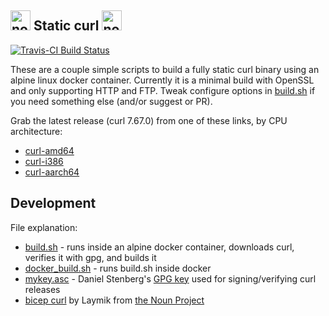 <img src="https://raw.githubusercontent.com/moparisthebest/static-curl/master/static-curl.svg?sanitize=true" alt="no not that kind" width="32" /> Static curl <img src="https://raw.githubusercontent.com/moparisthebest/static-curl/master/static-curl.svg?sanitize=true" alt="no not that kind" width="32" />
-----------
[![Travis-CI Build Status](https://api.travis-ci.org/moparisthebest/static-curl.svg?branch=master)](https://travis-ci.org/moparisthebest/static-curl)

These are a couple simple scripts to build a fully static curl binary using an alpine linux docker container.  Currently it is a minimal build with OpenSSL and only supporting HTTP and FTP.  Tweak configure options in [build.sh](build.sh#L33) if you need something else (and/or suggest or PR).

Grab the latest release (curl 7.67.0) from one of these links, by CPU architecture:
  - [curl-amd64](https://github.com/moparisthebest/static-curl/releases/download/v7.67.0/curl-amd64)
  - [curl-i386](https://github.com/moparisthebest/static-curl/releases/download/v7.67.0/curl-i386)
  - [curl-aarch64](https://github.com/moparisthebest/static-curl/releases/download/v7.67.0/curl-aarch64)

Development
-----------

File explanation:
  - [build.sh](build.sh) - runs inside an alpine docker container, downloads curl, verifies it with gpg, and builds it
  - [docker_build.sh](docker_build.sh) - runs build.sh inside docker
  - [mykey.asc](mykey.asc) - Daniel Stenberg's [GPG key](https://daniel.haxx.se/address.html) used for signing/verifying curl releases
  - [bicep curl](https://thenounproject.com/term/curl/499187) by Laymik from [the Noun Project](https://thenounproject.com)
